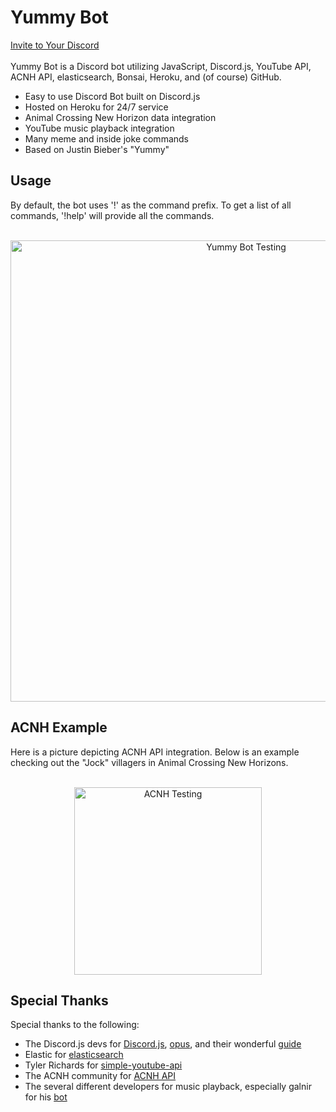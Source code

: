 # Yummy Bot
[Invite to Your Discord](https://discord.com/oauth2/authorize?client_id=701617011800932432&permissions=1278602305&scope=bot)<br/><br/>
Yummy Bot is a Discord bot utilizing JavaScript, Discord.js, YouTube API, ACNH API, elasticsearch, Bonsai, Heroku, and (of course) GitHub.

* Easy to use Discord Bot built on Discord.js
* Hosted on Heroku for 24/7 service
* Animal Crossing New Horizon data integration
* YouTube music playback integration
* Many meme and inside joke commands
* Based on Justin Bieber's "Yummy"

## Usage
By default, the bot uses '!' as the command prefix. To get a list of all commands, '!help' will provide all the commands.<br/><br/>

<p align="center">
  <img src="https://puu.sh/FVQCq/53baf608da.gif" alt="Yummy Bot Testing" width="738">
</p>

## ACNH Example
Here is a picture depicting ACNH API integration. Below is an example checking out the "Jock" villagers in Animal Crossing New Horizons. <br/><br/>

<p align="center">
  <img src="https://puu.sh/FVQHk/00b8bba93b.png" alt="ACNH Testing" width="300">
</p>

## Special Thanks
Special thanks to the following:

* The Discord.js devs for [Discord.js](https://www.npmjs.com/package/discord.js), [opus](https://www.npmjs.com/package/@discordjs/opus), and their wonderful [guide](https://discordjs.guide/#before-you-begin)
* Elastic for [elasticsearch](https://www.npmjs.com/package/elasticsearch)
* Tyler Richards for [simple-youtube-api](https://www.npmjs.com/package/simple-youtube-api)
* The ACNH community for [ACNH API](http://acnhapi.com/)
* The several different developers for music playback, especially galnir for his [bot](https://github.com/galnir/Master-Bot)